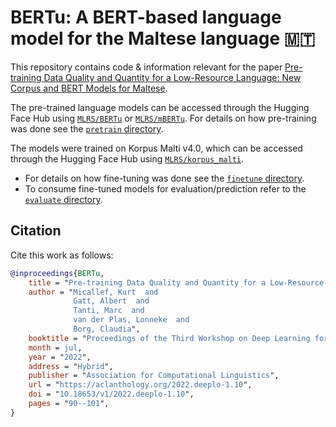 # BERTu: A BERT-based language model for the Maltese language :malta:

This repository contains code & information relevant for the paper [Pre-training Data Quality and Quantity for a Low-Resource Language: New Corpus and BERT Models for Maltese](https://aclanthology.org/2022.deeplo-1.10/).

The pre-trained language models can be accessed through the Hugging Face Hub using [`MLRS/BERTu`](https://huggingface.co/MLRS/BERTu) or [`MLRS/mBERTu`](https://huggingface.co/MLRS/mBERTu).
For details on how pre-training was done see the [`pretrain` directory](pretrain).

The models were trained on Korpus Malti v4.0, which can be accessed through the Hugging Face Hub using [`MLRS/korpus_malti`](https://huggingface.co/datasets/MLRS/korpus_malti).

- For details on how fine-tuning was done see the [`finetune` directory](finetune).
- To consume fine-tuned models for evaluation/prediction refer to the [`evaluate` directory](evaluate).

## Citation

Cite this work as follows: 

```bibtex
@inproceedings{BERTu,
    title = "Pre-training Data Quality and Quantity for a Low-Resource Language: New Corpus and {BERT} Models for {M}altese",
    author = "Micallef, Kurt  and
              Gatt, Albert  and
              Tanti, Marc  and
              van der Plas, Lonneke  and
              Borg, Claudia",
    booktitle = "Proceedings of the Third Workshop on Deep Learning for Low-Resource Natural Language Processing",
    month = jul,
    year = "2022",
    address = "Hybrid",
    publisher = "Association for Computational Linguistics",
    url = "https://aclanthology.org/2022.deeplo-1.10",
    doi = "10.18653/v1/2022.deeplo-1.10",
    pages = "90--101",
}
```
